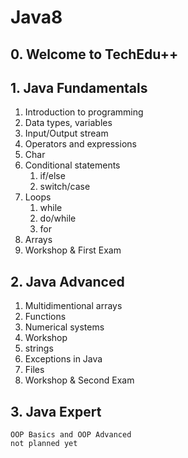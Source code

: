 # Java8

## 0. Welcome to TechEdu++

## 1. Java Fundamentals
1. Introduction to programming
2. Data types, variables
3. Input/Output stream
4. Operators and expressions
5. Char
6. Conditional statements
	1. if/else
	2. switch/case
7. Loops
	1. while
	2. do/while
	3. for
8. Arrays
9. Workshop & First Exam

## 2. Java Advanced
1. Multidimentional arrays
2. Functions
3. Numerical systems
4. Workshop
5. strings
6. Exceptions in Java
7. Files
8. Workshop & Second Exam

## 3. Java Expert
	OOP Basics and OOP Advanced
	not planned yet
